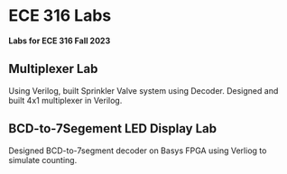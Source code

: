 # ECE 316 Labs
**Labs for ECE 316 Fall 2023**
## Multiplexer Lab
Using Verilog, built Sprinkler Valve system using Decoder.
Designed and built 4x1 multiplexer in Verilog.

## BCD-to-7Segement LED Display Lab
Designed BCD-to-7segment decoder on Basys FPGA using Verliog to simulate counting.


